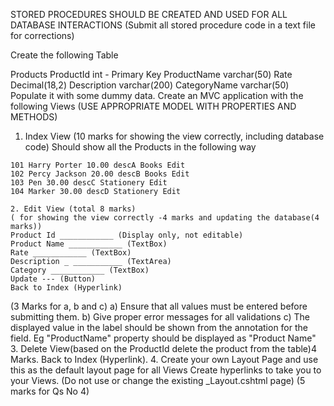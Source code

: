 STORED PROCEDURES SHOULD BE CREATED AND USED FOR ALL DATABASE INTERACTIONS
(Submit all stored procedure code in a text file for corrections)

Create the following Table

Products
ProductId int - Primary Key
ProductName varchar(50)
Rate Decimal(18,2)
Description varchar(200)
CategoryName varchar(50)
Populate it with some dummy data.
Create an MVC application with the following Views
(USE APPROPRIATE MODEL WITH PROPERTIES AND METHODS)

1. Index View (10 marks for showing the view correctly, including database code)
Should show all the Products in the following way
``` ProductId ProductName Rate Description CategoryName
101 Harry Porter 10.00 descA Books Edit
102 Percy Jackson 20.00 descB Books Edit
103 Pen 30.00 descC Stationery Edit
104 Marker 30.00 descD Stationery Edit
```

```
2. Edit View (total 8 marks)
( for showing the view correctly -4 marks and updating the database(4 marks))
Product Id ____________ (Display only, not editable)
Product Name ____________ (TextBox)
Rate ____________ (TextBox)
Description _ ___________ (TextArea)
Category ____________ (TextBox)
Update --- (Button)
Back to Index (Hyperlink)
```
(3 Marks for a, b and c)
a) Ensure that all values must be entered before submitting them.
b) Give proper error messages for all validations
c) The displayed value in the label should be shown from the annotation for the field. Eg
"ProductName" property should be displayed as "Product Name"
3. Delete View(based on the ProductId delete the product from the table)4 Marks.
Back to Index (Hyperlink).
4. Create your own Layout Page and use this as the default layout page for all Views
Create hyperlinks to take you to your Views.
(Do not use or change the existing _Layout.cshtml page)
(5 marks for Qs No 4)
